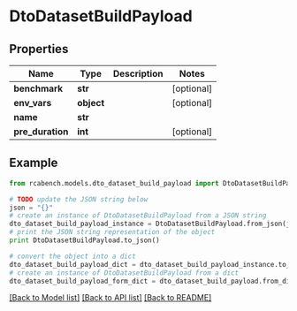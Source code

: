 # DtoDatasetBuildPayload


## Properties

Name | Type | Description | Notes
------------ | ------------- | ------------- | -------------
**benchmark** | **str** |  | [optional] 
**env_vars** | **object** |  | [optional] 
**name** | **str** |  | 
**pre_duration** | **int** |  | [optional] 

## Example

```python
from rcabench.models.dto_dataset_build_payload import DtoDatasetBuildPayload

# TODO update the JSON string below
json = "{}"
# create an instance of DtoDatasetBuildPayload from a JSON string
dto_dataset_build_payload_instance = DtoDatasetBuildPayload.from_json(json)
# print the JSON string representation of the object
print DtoDatasetBuildPayload.to_json()

# convert the object into a dict
dto_dataset_build_payload_dict = dto_dataset_build_payload_instance.to_dict()
# create an instance of DtoDatasetBuildPayload from a dict
dto_dataset_build_payload_form_dict = dto_dataset_build_payload.from_dict(dto_dataset_build_payload_dict)
```
[[Back to Model list]](../README.md#documentation-for-models) [[Back to API list]](../README.md#documentation-for-api-endpoints) [[Back to README]](../README.md)


